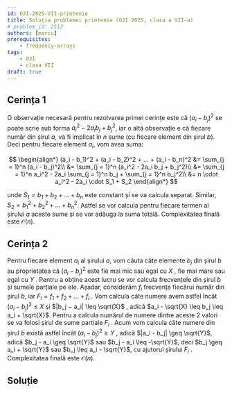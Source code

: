 ```yaml
---
id: OJI-2025-VII-prietenie
title: Soluția problemei prietenie (OJI 2025, clasa a VII-a)
# problem_id: 2512
authors: [marcu]
prerequisites:
    - frequency-arrays
tags:
    - OJI
    - clasa VII
draft: true
---
```


## Cerința 1

O observație necesară pentru rezolvarea primei cerințe este că $(a_i - b_j)^2$
se poate scrie sub forma $a_i^2 - 2a_i b_j + b_j^2$, iar o altă observație e că
fiecare număr din șirul $a$, va fi implicat în $n$ sume (cu fiecare element din
șirul $b$). Deci pentru fiecare element $a_i$, vom avea suma:

$$
\begin{align*}
(a_i - b_1)^2 + (a_i - b_2)^2 + ... + (a_i - b_n)^2
&= \sum_{j = 1}^n (a_i - b_j)^2\\
&= \sum_{j = 1}^n (a_i^2 - 2a_i b_j + b_j^2)\\
&= \sum_{j = 1}^n a_i^2 - 2a_i \sum_{j = 1}^n b_j + \sum_{j = 1}^n b_j^2\\
&= n \cdot a_i^2 - 2a_i \cdot S_1 + S_2
\end{align*}
$$

unde $S_1 = b_1 + b_2 + ... + b_n$ este constant și se va calcula separat.
Similar, $S_2 = b_1^2 + b_2^2 + ... + b_n^2$. Astfel se vor calcula pentru
fiecare termen al șirului $a$ aceste sume și se vor adăuga la suma totală.
Complexitatea finală este $\mathcal{O}(n)$.

## Cerința 2

Pentru fiecare element $a_i$ al șirului $a$, vom căuta câte elemente $b_j$ din
șirul $b$ au proprietatea că $(a_i - b_j)^2$ este fie mai mic sau egal cu $X$ ,
fie mai mare sau egal cu $Y$ . Pentru a obține acest lucru se vor calcula
frecvențele din șirul $b$ și sumele parțiale pe ele. Așadar, considerăm $f_i$
frecvența fiecărui număr din șirul $b$, iar $F_i = f_1 + f_2 + ... + f_i$ . Vom
calcula câte numere avem astfel încât $(a_i - b_j)^2 \leq X$ și $|b_j − a_i|
\leq \sqrt{X}$ , adică $a_i - \sqrt{X} \leq b_j \leq a_i + \sqrt{X}$. Pentru a
calcula numărul de numere dintre aceste 2 valori se va folosi șirul de sume
partiale $F_i$ . Acum vom calcula câte numere din șirul $b$ există astfel încât
$(a_i - b_j)^2 \geq Y$ , adică $|a_i - b_j| \geq \sqrt{Y}$, adică $b_j - a_i
\geq \sqrt{Y}$ sau $b_j - a_i \leq -\sqrt{Y}$, deci $b_j \geq a_i + \sqrt{Y}$
sau $b_j \leq a_i - \sqrt{Y}$, cu ajutorul șirului $F_i$ . Complexitatea finală
este $\mathcal{O}(n)$.

## Soluție

```cpp
```
